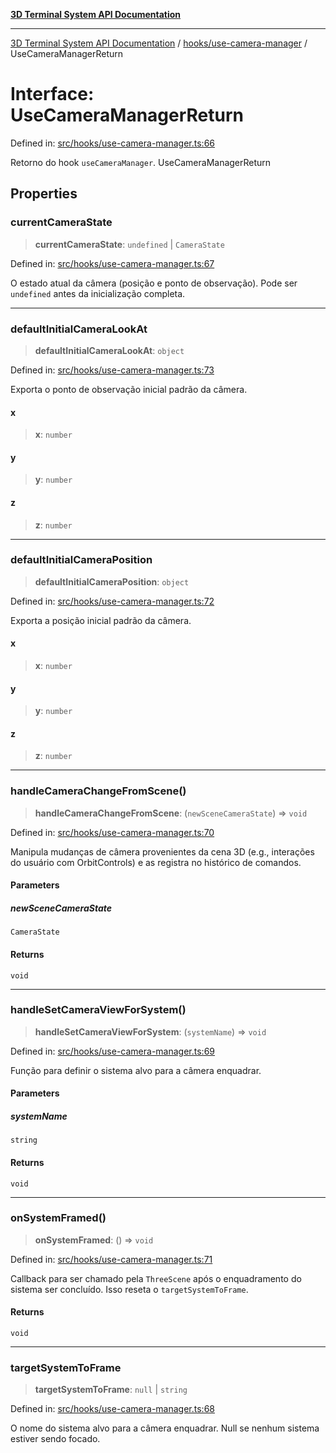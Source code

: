 [**3D Terminal System API Documentation**](../../../README.md)

***

[3D Terminal System API Documentation](../../../README.md) / [hooks/use-camera-manager](../README.md) / UseCameraManagerReturn

# Interface: UseCameraManagerReturn

Defined in: [src/hooks/use-camera-manager.ts:66](https://github.com/Dicommunitas/ThreeJS_Terminal_3D/blob/3fbd351dd3271531d3a02300dce1fb3d97e4435b/src/hooks/use-camera-manager.ts#L66)

Retorno do hook `useCameraManager`.
 UseCameraManagerReturn

## Properties

### currentCameraState

> **currentCameraState**: `undefined` \| `CameraState`

Defined in: [src/hooks/use-camera-manager.ts:67](https://github.com/Dicommunitas/ThreeJS_Terminal_3D/blob/3fbd351dd3271531d3a02300dce1fb3d97e4435b/src/hooks/use-camera-manager.ts#L67)

O estado atual da câmera (posição e ponto de observação).
                                                      Pode ser `undefined` antes da inicialização completa.

***

### defaultInitialCameraLookAt

> **defaultInitialCameraLookAt**: `object`

Defined in: [src/hooks/use-camera-manager.ts:73](https://github.com/Dicommunitas/ThreeJS_Terminal_3D/blob/3fbd351dd3271531d3a02300dce1fb3d97e4435b/src/hooks/use-camera-manager.ts#L73)

Exporta o ponto de observação inicial padrão da câmera.

#### x

> **x**: `number`

#### y

> **y**: `number`

#### z

> **z**: `number`

***

### defaultInitialCameraPosition

> **defaultInitialCameraPosition**: `object`

Defined in: [src/hooks/use-camera-manager.ts:72](https://github.com/Dicommunitas/ThreeJS_Terminal_3D/blob/3fbd351dd3271531d3a02300dce1fb3d97e4435b/src/hooks/use-camera-manager.ts#L72)

Exporta a posição inicial padrão da câmera.

#### x

> **x**: `number`

#### y

> **y**: `number`

#### z

> **z**: `number`

***

### handleCameraChangeFromScene()

> **handleCameraChangeFromScene**: (`newSceneCameraState`) => `void`

Defined in: [src/hooks/use-camera-manager.ts:70](https://github.com/Dicommunitas/ThreeJS_Terminal_3D/blob/3fbd351dd3271531d3a02300dce1fb3d97e4435b/src/hooks/use-camera-manager.ts#L70)

Manipula mudanças de câmera provenientes da cena 3D
                                                                                   (e.g., interações do usuário com OrbitControls)
                                                                                   e as registra no histórico de comandos.

#### Parameters

##### newSceneCameraState

`CameraState`

#### Returns

`void`

***

### handleSetCameraViewForSystem()

> **handleSetCameraViewForSystem**: (`systemName`) => `void`

Defined in: [src/hooks/use-camera-manager.ts:69](https://github.com/Dicommunitas/ThreeJS_Terminal_3D/blob/3fbd351dd3271531d3a02300dce1fb3d97e4435b/src/hooks/use-camera-manager.ts#L69)

Função para definir o sistema alvo para a câmera enquadrar.

#### Parameters

##### systemName

`string`

#### Returns

`void`

***

### onSystemFramed()

> **onSystemFramed**: () => `void`

Defined in: [src/hooks/use-camera-manager.ts:71](https://github.com/Dicommunitas/ThreeJS_Terminal_3D/blob/3fbd351dd3271531d3a02300dce1fb3d97e4435b/src/hooks/use-camera-manager.ts#L71)

Callback para ser chamado pela `ThreeScene` após o enquadramento do sistema ser concluído.
                                      Isso reseta o `targetSystemToFrame`.

#### Returns

`void`

***

### targetSystemToFrame

> **targetSystemToFrame**: `null` \| `string`

Defined in: [src/hooks/use-camera-manager.ts:68](https://github.com/Dicommunitas/ThreeJS_Terminal_3D/blob/3fbd351dd3271531d3a02300dce1fb3d97e4435b/src/hooks/use-camera-manager.ts#L68)

O nome do sistema alvo para a câmera enquadrar.
                                               Null se nenhum sistema estiver sendo focado.
